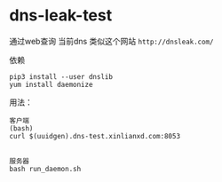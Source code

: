# dns-leak-test
通过web查询 当前dns
类似这个网站  `http://dnsleak.com/`

依赖
```
pip3 install --user dnslib
yum install daemonize
```

用法：
```
客户端
(bash)
curl $(uuidgen).dns-test.xinlianxd.com:8053


服务器
bash run_daemon.sh
```
